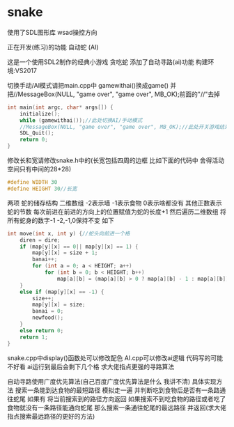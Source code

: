 # snake

使用了SDL图形库 wsad操控方向

正在开发(练习)的功能 自动蛇 (AI)

这是一个使用SDL2制作的经典小游戏 贪吃蛇 添加了自动寻路(ai)功能
构建环境:VS2017

切换手动/AI模式请把main.cpp中 gamewithai()换成game() 并把//MessageBox(NULL, "game over", "game over", MB_OK);前面的"//"去掉
```c
int main(int argc, char* args[]) {
	initialize();
	while (gamewithai());//此处切换AI/手动模式
	//MessageBox(NULL, "game over", "game over", MB_OK);//此处开关游戏结束弹窗
	SDL_Quit();
	return 0;
}
```

修改长和宽请修改snake.h中的(长宽包括四周的边框 比如下面的代码中 舍得活动空间只有中间的28*28)
```c
#define WIDTH 30
#define HEIGHT 30//长宽
```
两项
蛇的储存结构 二维数组 -2表示墙 -1表示食物 0表示啥都没有 其他正数表示蛇的节数
每次前进在前进的方向上的位置赋值为蛇的长度+1 然后遍历二维数组 将所有蛇身的数字-1 -2,-1,0保持不变
如下
```c
int move(int x, int y) {//蛇头向前进一个格
	diren = dire;
	if (map[y][x] == 0|| map[y][x] == 1) {
		map[y][x] = size + 1;
		banai++;
		for (int a = 0; a < HEIGHT; a++)
			for (int b = 0; b < HEIGHT; b++)
				map[a][b] = (map[a][b] > 0 ? map[a][b] - 1 : map[a][b]);
	}
	else if (map[y][x] == -1) {
		size++;
		map[y][x] = size;
		banai = 0;
		newfood();
	}
	else return 0;
	return 1;
}
```
snake.cpp中display()函数处可以修改配色
AI.cpp可以修改ai逻辑
代码写的可能不好看 ai运行到最后会剩下几个格 求大佬指点更强的寻路算法

自动寻路使用广度优先算法(自己百度广度优先算法是什么 我讲不清)
具体实现方法 搜索一条能到达食物的最短路径
模拟走一遍 并判断吃到食物后是否有一条路通往蛇尾 如果有 将当前搜索到的路径方向返回
如果搜索不到吃食物的路径或者吃了食物就没有一条路径能通向蛇尾 那么搜索一条通往蛇尾的最远路径 并返回(求大佬指点搜索最远路径的更好的方法)
